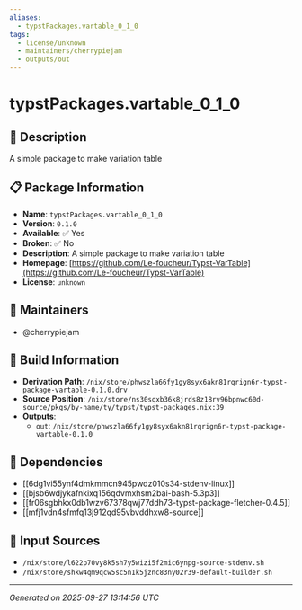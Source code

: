 ```yaml
---
aliases:
  - typstPackages.vartable_0_1_0
tags:
  - license/unknown
  - maintainers/cherrypiejam
  - outputs/out
---
```


# typstPackages.vartable_0_1_0

## 📝 Description

A simple package to make variation table

## 📋 Package Information

- **Name**: `typstPackages.vartable_0_1_0`
- **Version**: `0.1.0`
- **Available**: ✅ Yes
- **Broken**: ✅ No
- **Description**: A simple package to make variation table
- **Homepage**: [https://github.com/Le-foucheur/Typst-VarTable](https://github.com/Le-foucheur/Typst-VarTable)
- **License**: `unknown`
## 👥 Maintainers

- @cherrypiejam


## 🔧 Build Information

- **Derivation Path**: `/nix/store/phwszla66fy1gy8syx6akn81rqrign6r-typst-package-vartable-0.1.0.drv`
- **Source Position**: `/nix/store/ns30sqxb36k8jrds8z18rv96bpnwc60d-source/pkgs/by-name/ty/typst/typst-packages.nix:39`
- **Outputs**:
  - `out`:  `/nix/store/phwszla66fy1gy8syx6akn81rqrign6r-typst-package-vartable-0.1.0`

## 🔗 Dependencies

- [[6dg1vi55ynf4dmkmmcn945pwdz010s34-stdenv-linux]]
- [[bjsb6wdjykafnkixq156qdvmxhsm2bai-bash-5.3p3]]
- [[fr06sgbhkx0db1wzv67378qwj77ddh73-typst-package-fletcher-0.4.5]]
- [[mfj1vdn4sfmfq13j912qd95vbvddhxw8-source]]

## 📁 Input Sources

- `/nix/store/l622p70vy8k5sh7y5wizi5f2mic6ynpg-source-stdenv.sh`
- `/nix/store/shkw4qm9qcw5sc5n1k5jznc83ny02r39-default-builder.sh`

---
*Generated on 2025-09-27 13:14:56 UTC*
